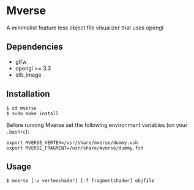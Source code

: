 # Mverse

A minimalist feature less object file visualizer that uses opengl

## Dependencies

* glfw
* opengl >= 3.3
* stb\_image

## Installation

```
$ cd mverse
$ sudo make install
```

Before running Mverse set the following environment variables (on your
`.bashrc`):
```
export MVERSE_VERTEX=/usr/share/mverse/dummy.vsh
export MVERSE_FRAGMENT=/usr/share/mverse/dummy.fsh
```

## Usage
```
$ mverse [-v vertexshader] [-f fragmentshader] objfile
```
